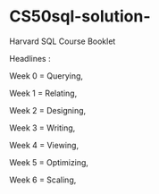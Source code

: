 # CS50sql-solution-

Harvard SQL Course Booklet

Headlines :

Week 0 = Querying,

Week 1 = Relating,

Week 2 = Designing,

Week 3 = Writing,

Week 4 = Viewing,

Week 5 = Optimizing,

Week 6 = Scaling,
